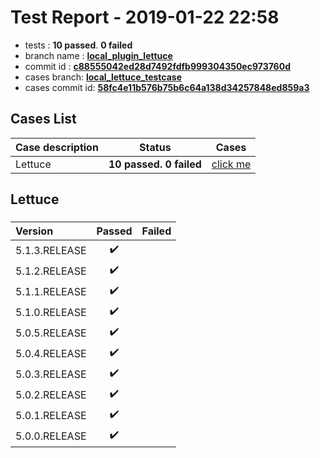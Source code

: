 # Test Report - 2019-01-22 22:58

- tests  : **10 passed**. **0 failed**
- branch name : **[local_plugin_lettuce](https://github.com/apache/incubator-skywalking/tree/local_plugin_lettuce)**
- commit id : **[c88555042ed28d7492fdfb999304350ec973760d](https://github.com/apache/incubator-skywalking/commit/c88555042ed28d7492fdfb999304350ec973760d)**
- cases branch: **[local_lettuce_testcase](https://github.com/SkywalkingTest/skywalking-autotest-scenarios/tree/local_lettuce_testcase)**
- cases commit id: **[58fc4e11b576b75b6c64a138d34257848ed859a3](https://github.com/SkywalkingTest/skywalking-autotest-scenarios/commit/58fc4e11b576b75b6c64a138d34257848ed859a3)**

## Cases List

| Case description | Status | Cases|
|:-----|:-----:|:-----:|
|Lettuce| **10 passed. 0 failed**| [click me](#lettuce) |

## Lettuce

### 
|  Version     | Passed | Failed|
|:------------- |:-------:|:-----:|
| 5.1.3.RELEASE  | :heavy_check_mark:||
| 5.1.2.RELEASE  | :heavy_check_mark:||
| 5.1.1.RELEASE  | :heavy_check_mark:||
| 5.1.0.RELEASE  | :heavy_check_mark:||
| 5.0.5.RELEASE  | :heavy_check_mark:||
| 5.0.4.RELEASE  | :heavy_check_mark:||
| 5.0.3.RELEASE  | :heavy_check_mark:||
| 5.0.2.RELEASE  | :heavy_check_mark:||
| 5.0.1.RELEASE  | :heavy_check_mark:||
| 5.0.0.RELEASE  | :heavy_check_mark:||


